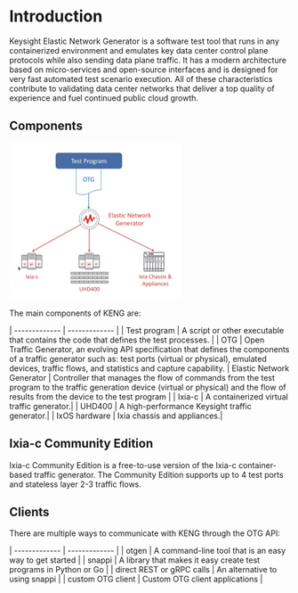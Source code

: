 # Introduction 
Keysight Elastic Network Generator is a software test tool that runs in any containerized environment and emulates key data center control plane protocols while also sending data plane traffic. It has a modern architecture based on micro-services and open-source interfaces and is designed for very fast automated test scenario execution. All of these characteristics contribute to validating data center networks that deliver a top quality of experience and fuel continued public cloud growth.

## Components
![topo](res/topo.png)

The main components of KENG are:

| ------------- | ------------- |
| Test program  | A script or other executable that contains the code that defines the test processes. |
| OTG  | Open Traffic Generator, an evolving API specification that defines the components of a traffic generator such as: test ports (virtual or physical), emulated devices, traffic flows, and statistics and capture capability.
| Elastic Network Generator | Controller that manages the flow of commands from the test program to the traffic generation device (virtual or physical) and the flow of results from the device to the test program |
| Ixia-c  | A containerized virtual traffic generator.|
| UHD400  | A high-performance Keysight traffic generator.|
| IxOS hardware  | Ixia chassis and appliances.|

## Ixia-c Community Edition 

Ixia-c Community Edition is a free-to-use version of the Ixia-c container-based traffic generator. The Community Edition supports up to 4 test ports and stateless layer 2-3 traffic flows.

## Clients 

There are multiple ways to communicate with KENG through the OTG API:

| ------------- | ------------- |
| otgen  | A command-line tool that is an easy way to get started |
| snappi  | A library that makes it easy create test programs in Python or Go  |
| direct REST or gRPC calls  | An alternative to using snappi  |
| custom OTG client  | Custom OTG client applications  |

